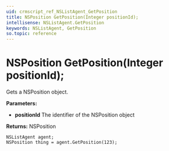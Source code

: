 ```yaml
---
uid: crmscript_ref_NSListAgent_GetPosition
title: NSPosition GetPosition(Integer positionId);
intellisense: NSListAgent.GetPosition
keywords: NSListAgent, GetPosition
so.topic: reference
---
```


# NSPosition GetPosition(Integer positionId);

Gets a NSPosition object.

**Parameters:**
 - **positionId** The identifier of the NSPosition object

**Returns:** NSPosition

```crmscript
NSListAgent agent;
NSPosition thing = agent.GetPosition(123);
```

